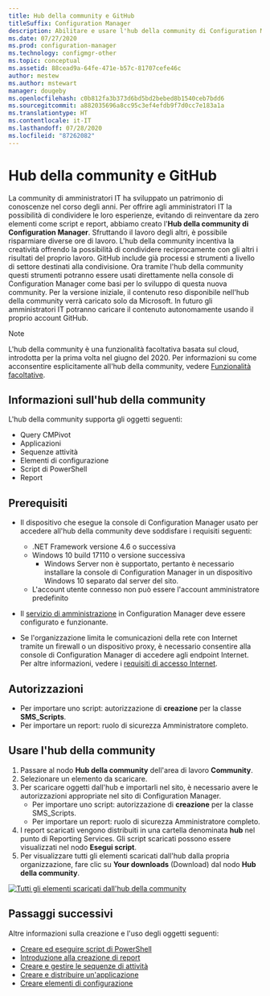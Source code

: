 ```yaml
---
title: Hub della community e GitHub
titleSuffix: Configuration Manager
description: Abilitare e usare l'hub della community di Configuration Manager
ms.date: 07/27/2020
ms.prod: configuration-manager
ms.technology: configmgr-other
ms.topic: conceptual
ms.assetid: 88cead9a-64fe-471e-b57c-81707cefe46c
author: mestew
ms.author: mstewart
manager: dougeby
ms.openlocfilehash: c0b812fa3b373d6bd5bd2bebed8b1540ceb7bdd6
ms.sourcegitcommit: a882035696a8cc95c3ef4efdb9f7d0cc7e183a1a
ms.translationtype: HT
ms.contentlocale: it-IT
ms.lasthandoff: 07/28/2020
ms.locfileid: "87262082"
---
```

# <a name="community-hub-and-github"></a>Hub della community e GitHub
<!--3555935, 3555936-->

La community di amministratori IT ha sviluppato un patrimonio di conoscenze nel corso degli anni. Per offrire agli amministratori IT la possibilità di condividere le loro esperienze, evitando di reinventare da zero elementi come script e report, abbiamo creato l'**Hub della community di Configuration Manager**. Sfruttando il lavoro degli altri, è possibile risparmiare diverse ore di lavoro. L'hub della community incentiva la creatività offrendo la possibilità di condividere reciprocamente con gli altri i risultati del proprio lavoro. GitHub include già processi e strumenti a livello di settore destinati alla condivisione. Ora tramite l'hub della community questi strumenti potranno essere usati direttamente nella console di Configuration Manager come basi per lo sviluppo di questa nuova community. Per la versione iniziale, il contenuto reso disponibile nell'hub della community verrà caricato solo da Microsoft. In futuro gli amministratori IT potranno caricare il contenuto autonomamente usando il proprio account GitHub.

> [!Note]  
> L'hub della community è una funzionalità facoltativa basata sul cloud, introdotta per la prima volta nel giugno del 2020. Per informazioni su come acconsentire esplicitamente all'hub della community, vedere [Funzionalità facoltative](install-in-console-updates.md#bkmk_options).

## <a name="about-community-hub"></a>Informazioni sull'hub della community

L'hub della community supporta gli oggetti seguenti:

- Query CMPivot
- Applicazioni
- Sequenze attività
- Elementi di configurazione
- Script di PowerShell
- Report

## <a name="prerequisites"></a>Prerequisiti

- Il dispositivo che esegue la console di Configuration Manager usato per accedere all'hub della community deve soddisfare i requisiti seguenti:
   - .NET Framework versione 4.6 o successiva
   - Windows 10 build 17110 o versione successiva
      - Windows Server non è supportato, pertanto è necessario installare la console di Configuration Manager in un dispositivo Windows 10 separato dal server del sito.
   - L'account utente connesso non può essere l'account amministratore predefinito

- Il [servizio di amministrazione](../../../develop/adminservice/set-up.md) in Configuration Manager deve essere configurato e funzionante.

- Se l'organizzazione limita le comunicazioni della rete con Internet tramite un firewall o un dispositivo proxy, è necessario consentire alla console di Configuration Manager di accedere agli endpoint Internet. Per altre informazioni, vedere i [requisiti di accesso Internet](../../plan-design/network/internet-endpoints.md#community-hub).

## <a name="permissions"></a>Autorizzazioni

- Per importare uno script: autorizzazione di **creazione** per la classe **SMS_Scripts**.
- Per importare un report: ruolo di sicurezza Amministratore completo.


## <a name="use-the-community-hub"></a>Usare l'hub della community

1. Passare al nodo **Hub della community** dell'area di lavoro **Community**.
1. Selezionare un elemento da scaricare.
1. Per scaricare oggetti dall'hub e importarli nel sito, è necessario avere le autorizzazioni appropriate nel sito di Configuration Manager.
    - Per importare uno script: autorizzazione di **creazione** per la classe SMS_Scripts.
    - Per importare un report: ruolo di sicurezza Amministratore completo.
1. I report scaricati vengono distribuiti in una cartella denominata **hub** nel punto di Reporting Services. Gli script scaricati possono essere visualizzati nel nodo **Esegui script**.
1. Per visualizzare tutti gli elementi scaricati dall'hub dalla propria organizzazione, fare clic su **Your downloads** (Download) dal nodo **Hub della community**.

[![Tutti gli elementi scaricati dall'hub della community](./media/3555935-community-hub-downloads.png)](./media/3555935-community-hub-downloads.png#lightbox)


## <a name="next-steps"></a>Passaggi successivi

Altre informazioni sulla creazione e l'uso degli oggetti seguenti:

- [Creare ed eseguire script di PowerShell](../../../apps/deploy-use/create-deploy-scripts.md)
- [Introduzione alla creazione di report](introduction-to-reporting.md)
- [Creare e gestire le sequenze di attività](../../../osd/deploy-use/manage-task-sequences-to-automate-tasks.md)
- [Creare e distribuire un'applicazione](../../../apps/get-started/create-and-deploy-an-application.md)
- [Creare elementi di configurazione](../../../compliance/deploy-use/create-configuration-items.md)